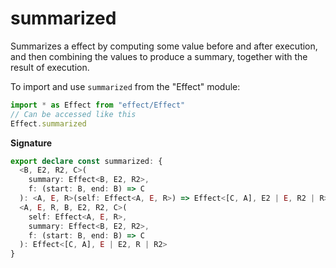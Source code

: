# summarized

Summarizes a effect by computing some value before and after execution, and
then combining the values to produce a summary, together with the result of
execution.

To import and use `summarized` from the "Effect" module:

```ts
import * as Effect from "effect/Effect"
// Can be accessed like this
Effect.summarized
```

**Signature**

```ts
export declare const summarized: {
  <B, E2, R2, C>(
    summary: Effect<B, E2, R2>,
    f: (start: B, end: B) => C
  ): <A, E, R>(self: Effect<A, E, R>) => Effect<[C, A], E2 | E, R2 | R>
  <A, E, R, B, E2, R2, C>(
    self: Effect<A, E, R>,
    summary: Effect<B, E2, R2>,
    f: (start: B, end: B) => C
  ): Effect<[C, A], E | E2, R | R2>
}
```
